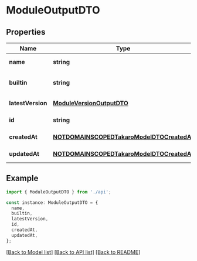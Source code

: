 # ModuleOutputDTO

## Properties

| Name              | Type                                                                                    | Description | Notes                             |
| ----------------- | --------------------------------------------------------------------------------------- | ----------- | --------------------------------- |
| **name**          | **string**                                                                              |             | [default to undefined]            |
| **builtin**       | **string**                                                                              |             | [optional] [default to undefined] |
| **latestVersion** | [**ModuleVersionOutputDTO**](ModuleVersionOutputDTO.md)                                 |             | [default to undefined]            |
| **id**            | **string**                                                                              |             | [default to undefined]            |
| **createdAt**     | [**NOTDOMAINSCOPEDTakaroModelDTOCreatedAt**](NOTDOMAINSCOPEDTakaroModelDTOCreatedAt.md) |             | [default to undefined]            |
| **updatedAt**     | [**NOTDOMAINSCOPEDTakaroModelDTOCreatedAt**](NOTDOMAINSCOPEDTakaroModelDTOCreatedAt.md) |             | [default to undefined]            |

## Example

```typescript
import { ModuleOutputDTO } from './api';

const instance: ModuleOutputDTO = {
  name,
  builtin,
  latestVersion,
  id,
  createdAt,
  updatedAt,
};
```

[[Back to Model list]](../README.md#documentation-for-models) [[Back to API list]](../README.md#documentation-for-api-endpoints) [[Back to README]](../README.md)
